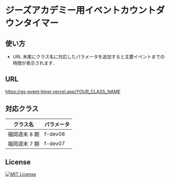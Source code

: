 # ジーズアカデミー用イベントカウントダウンタイマー

## 使い方

- URL 末尾にクラス名に対応したパラメータを追加すると主要イベントまでの時間が表示されます．

## URL

https://gs-event-timer.vercel.app/YOUR_CLASS_NAME

## 対応クラス

| クラス名      | パラメータ |
| ------------- | ---------- |
| 福岡週末 8 期 | f-dev08    |
| 福岡週末 7 期 | f-dev07    |

## License

[![MIT License](https://img.shields.io/badge/license-MIT-blue.svg?style=flat)](https://github.com/recharts/recharts/raw/master/LICENSE)
